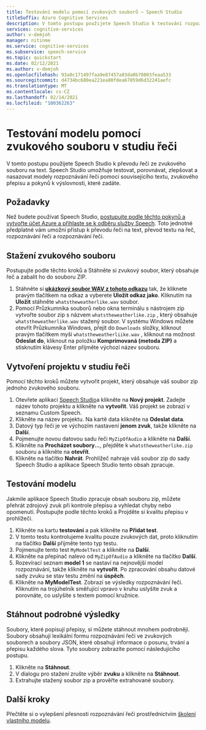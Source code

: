```yaml
---
title: Testování modelu pomocí zvukových souborů – Speech Studio
titleSuffix: Azure Cognitive Services
description: V tomto postupu použijete Speech Studio k testování rozpoznávání řeči v zvukovém souboru.
services: cognitive-services
author: v-demjoh
manager: nitinme
ms.service: cognitive-services
ms.subservice: speech-service
ms.topic: quickstart
ms.date: 02/12/2021
ms.author: v-demjoh
ms.openlocfilehash: 93a0c171497faa9e87457a03da0b78003feaa533
ms.sourcegitcommit: d4734bc680ea221ea80fdea67859d6d32241aefc
ms.translationtype: MT
ms.contentlocale: cs-CZ
ms.lasthandoff: 02/14/2021
ms.locfileid: "100362263"
---
```

# <a name="test-a-model-using-an-audio-file-in-speech-studio"></a>Testování modelu pomocí zvukového souboru v studiu řeči

V tomto postupu použijete Speech Studio k převodu řeči ze zvukového souboru na text. Speech Studio umožňuje testovat, porovnávat, zlepšovat a nasazovat modely rozpoznávání řeči pomocí souvisejícího textu, zvukového přepisu a pokynů k výslovnosti, které zadáte.

## <a name="prerequisites"></a>Požadavky

Než budete používat Speech Studio, [postupujte podle těchto pokynů a vytvořte účet Azure a přihlaste se k odběru služby Speech](../custom-speech-overview.md#set-up-your-azure-account). Toto jednotné předplatné vám umožní přístup k převodu řeči na text, převod textu na řeč, rozpoznávání řeči a rozpoznávání řeči.

## <a name="download-an-audio-file"></a>Stažení zvukového souboru

Postupujte podle těchto kroků a Stáhněte si zvukový soubor, který obsahuje řeč a zabalit ho do souboru ZIP.

1. Stáhněte si **[ukázkový soubor WAV z tohoto odkazu](https://raw.githubusercontent.com/Azure-Samples/cognitive-services-speech-sdk/f9807b1079f3a85f07cbb6d762c6b5449d536027/samples/cpp/windows/console/samples/whatstheweatherlike.wav)** tak, že kliknete pravým tlačítkem na odkaz a vyberete **Uložit odkaz jako**. Kliknutím na **Uložit** stáhněte `whatstheweatherlike.wav` soubor.
2. Pomocí Průzkumníka souborů nebo okna terminálu s nástrojem zip vytvořte soubor zip s názvem `whatstheweatherlike.zip` , který obsahuje `whatstheweatherlike.wav` stažený soubor. V systému Windows můžete otevřít Průzkumníka Windows, přejít do `Downloads` složky, kliknout pravým tlačítkem myši `whatstheweatherliike.wav` , kliknout na možnost **Odeslat do**, kliknout na položku **Komprimovaná (metoda ZIP)** a stisknutím klávesy Enter přijměte výchozí název souboru.

## <a name="create-a-project-in-the-speech-studio"></a>Vytvoření projektu v studiu řeči

Pomocí těchto kroků můžete vytvořit projekt, který obsahuje váš soubor zip jednoho zvukového souboru.

1. Otevřete aplikaci [Speech Studio](https://speech.microsoft.com/)a klikněte na **Nový projekt**. Zadejte název tohoto projektu a klikněte na **vytvořit**. Váš projekt se zobrazí v seznamu Custom Speech.
2. Klikněte na název projektu. Na kartě data klikněte na **Odeslat data**.
3. Datový typ řeči je ve výchozím nastavení **jenom zvuk**, takže klikněte na **Další**.
4. Pojmenujte novou datovou sadu řeči `MyZipOfAudio` a klikněte na **Další**.
5. Klikněte na **Procházet soubory...**, přejděte k `whatstheweatherlike.zip` souboru a klikněte na **otevřít**.
6. Klikněte na tlačítko **Nahrát**. Prohlížeč nahraje váš soubor zip do sady Speech Studio a aplikace Speech Studio tento obsah zpracuje.

## <a name="test-a-model"></a>Testování modelu

Jakmile aplikace Speech Studio zpracuje obsah souboru zip, můžete přehrát zdrojový zvuk při kontrole přepisu a vyhledat chyby nebo opomenutí. Postupujte podle těchto kroků a Projděte si kvalitu přepisu v prohlížeči.

1. Klikněte na kartu **testování** a pak klikněte na **Přidat test**.
2. V tomto testu kontrolujeme kvalitu pouze zvukových dat, proto kliknutím na tlačítko **Další** přijměte tento typ testu.
3. Pojmenujte tento test `MyModelTest` a klikněte na **Další**.
4. Klikněte na přepínač nalevo od `MyZipOfAudio` a klikněte na tlačítko **Další**.
5. Rozevírací seznam **model 1** se nastaví na nejnovější model rozpoznávání, takže klikněte na **vytvořit**. Po zpracování obsahu datové sady zvuku se stav testu změní na **úspěch**.
6. Klikněte na **MyModelTest**. Zobrazí se výsledky rozpoznávání řeči. Kliknutím na trojúhelník směřující vpravo v kruhu uslyšíte zvuk a porovnáte, co uslyšíte s textem pomocí kružnice.

## <a name="download-detailed-results"></a>Stáhnout podrobné výsledky

Soubory, které popisují přepisy, si můžete stáhnout mnohem podrobněji. Soubory obsahují lexikální formu rozpoznávání řeči ve zvukových souborech a soubory JSON, které obsahují informace o posunu, trvání a přepisu každého slova. Tyto soubory zobrazíte pomocí následujícího postupu.

1. Klikněte na **Stáhnout**.
2. V dialogu pro stažení zrušte výběr **zvuku** a klikněte na **Stáhnout**.
3. Extrahujte stažený soubor zip a prověřte extrahované soubory.

## <a name="next-steps"></a>Další kroky

Přečtěte si o vylepšení přesnosti rozpoznávání řeči prostřednictvím [školení vlastního modelu](../how-to-custom-speech-test-and-train.md).